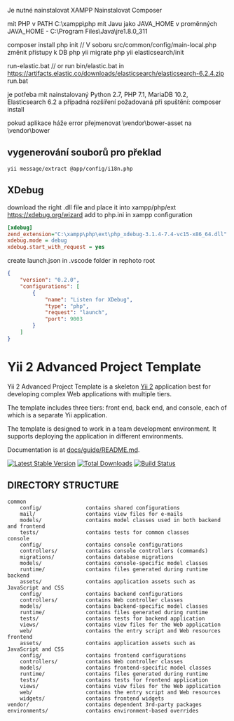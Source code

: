 Je nutné nainstalovat XAMPP
Nainstalovat Composer

mít PHP v PATH
    C:\xampp\php
mít Javu jako JAVA_HOME v proměnných
    JAVA_HOME - C:\Program Files\Java\jre1.8.0_311

composer install
php init
  // V soboru src/common/config/main-local.php změnit přístupy k DB
php yii migrate
php yii elasticsearch/init

run-elastic.bat
  // or run bin/elastic.bat in https://artifacts.elastic.co/downloads/elasticsearch/elasticsearch-6.2.4.zip
run.bat
    
je potřeba mít nainstalovaný Python 2.7, PHP 7.1, MariaDB 10.2, Elasticsearch 6.2 a případná rozšíření požadovaná při spuštění: composer install

pokud aplikace háže error přejmenovat \vendor\bower-asset na \vendor\bower



## vygenerování souborů pro překlad
```
yii message/extract @app/config/i18n.php
```

## XDebug
download the right .dll file and place it into xampp/php/ext
https://xdebug.org/wizard
add to php.ini in xampp configuration
```ini
[xdebug]
zend_extension="C:\xampp\php\ext\php_xdebug-3.1.4-7.4-vc15-x86_64.dll"
xdebug.mode = debug
xdebug.start_with_request = yes
```
create launch.json in .vscode folder in rephoto root
```json
{
    "version": "0.2.0",
    "configurations": [
        {
            "name": "Listen for XDebug",
            "type": "php",
            "request": "launch",
            "port": 9003
        }
    ]
}
```



Yii 2 Advanced Project Template
===============================

Yii 2 Advanced Project Template is a skeleton [Yii 2](http://www.yiiframework.com/) application best for
developing complex Web applications with multiple tiers.

The template includes three tiers: front end, back end, and console, each of which
is a separate Yii application.

The template is designed to work in a team development environment. It supports
deploying the application in different environments.

Documentation is at [docs/guide/README.md](docs/guide/README.md).

[![Latest Stable Version](https://poser.pugx.org/yiisoft/yii2-app-advanced/v/stable.png)](https://packagist.org/packages/yiisoft/yii2-app-advanced)
[![Total Downloads](https://poser.pugx.org/yiisoft/yii2-app-advanced/downloads.png)](https://packagist.org/packages/yiisoft/yii2-app-advanced)
[![Build Status](https://travis-ci.org/yiisoft/yii2-app-advanced.svg?branch=master)](https://travis-ci.org/yiisoft/yii2-app-advanced)

DIRECTORY STRUCTURE
-------------------

```
common
    config/              contains shared configurations
    mail/                contains view files for e-mails
    models/              contains model classes used in both backend and frontend
    tests/               contains tests for common classes    
console
    config/              contains console configurations
    controllers/         contains console controllers (commands)
    migrations/          contains database migrations
    models/              contains console-specific model classes
    runtime/             contains files generated during runtime
backend
    assets/              contains application assets such as JavaScript and CSS
    config/              contains backend configurations
    controllers/         contains Web controller classes
    models/              contains backend-specific model classes
    runtime/             contains files generated during runtime
    tests/               contains tests for backend application    
    views/               contains view files for the Web application
    web/                 contains the entry script and Web resources
frontend
    assets/              contains application assets such as JavaScript and CSS
    config/              contains frontend configurations
    controllers/         contains Web controller classes
    models/              contains frontend-specific model classes
    runtime/             contains files generated during runtime
    tests/               contains tests for frontend application
    views/               contains view files for the Web application
    web/                 contains the entry script and Web resources
    widgets/             contains frontend widgets
vendor/                  contains dependent 3rd-party packages
environments/            contains environment-based overrides
```
